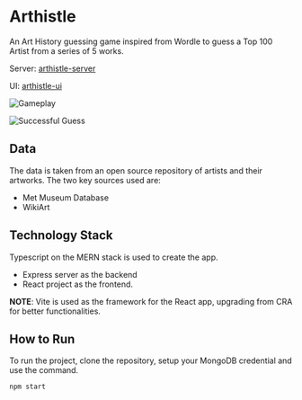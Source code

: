 # Arthistle
An Art History guessing game inspired from Wordle to guess a Top 100 Artist from a series of 5 works.

Server: [arthistle-server](https://arthistle-server.netlify.app/art)

UI: [arthistle-ui](https://arthistle.netlify.app/game)

![Gameplay](https://github.com/user-attachments/assets/964b053d-5972-49c2-9e32-4edbd6700eda)

![Successful Guess](https://github.com/user-attachments/assets/34d33a1e-543a-4de0-8b31-afc5ae0bf671)


## Data

The data is taken from an open source repository of artists and their artworks. The two key sources used are:
- Met Museum Database
- WikiArt

## Technology Stack

Typescript on the MERN stack is used to create the app.
- Express server as the backend
- React project as the frontend.

**NOTE**: Vite is used as the framework for the React app, upgrading from CRA for better functionalities.

## How to Run

To run the project, clone the repository, setup your MongoDB credential and use the command.

```bash
npm start
```
